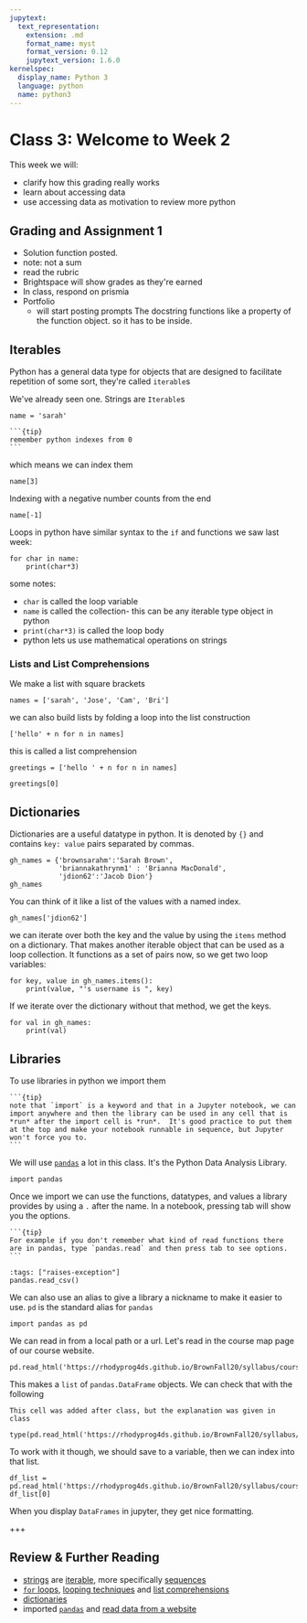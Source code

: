 ```yaml
---
jupytext:
  text_representation:
    extension: .md
    format_name: myst
    format_version: 0.12
    jupytext_version: 1.6.0
kernelspec:
  display_name: Python 3
  language: python
  name: python3
---
```


# Class 3: Welcome to Week 2

This week we will:
- clarify how this grading really works
- learn about accessing data
- use accessing data as motivation to review more python

## Grading and Assignment 1

- Solution function posted.
- note: not a sum
- read the rubric
- Brightspace will show grades as they're earned
- In class, respond on prismia
- Portfolio
  - will start posting prompts
   The docstring functions like a property of the function object. so it has to be inside.

## Iterables

Python has a general data type for objects that are designed to facilitate repetition of some sort, they're called `iterable`s

We've already seen one. Strings are `Iterable`s

```{code-cell} ipython3
name = 'sarah'
```

````{margin}
```{tip}
remember python indexes from 0
```
````
which means we can index them


```{code-cell} ipython3
name[3]
```
Indexing with a negative number counts from the end

```{code-cell} ipython3
name[-1]
```
Loops in python have similar syntax to the `if` and functions we saw last week:

```{code-cell} ipython3
for char in name:
    print(char*3)
```

some notes:
- `char` is called the loop variable
- `name` is called the collection- this can be any iterable type object in python
- `print(char*3)` is called the loop body
- python lets us use mathematical operations on strings

### Lists and List Comprehensions

We make a list with square brackets
```{code-cell} ipython3
names = ['sarah', 'Jose', 'Cam', 'Bri']
```

we can also build lists by folding a loop into the list construction

```{code-cell} ipython3
['hello' + n for n in names]
```

this is called a list comprehension

```{code-cell} ipython3
greetings = ['hello ' + n for n in names]
```

```{code-cell} ipython3
greetings[0]
```

## Dictionaries

Dictionaries are a useful datatype in python. It is denoted by `{}` and contains `key: value` pairs separated by commas.

```{code-cell} ipython3
gh_names = {'brownsarahm':'Sarah Brown',
            'briannakathrynm1' : 'Brianna MacDonald',
            'jdion62':'Jacob Dion'}
gh_names
```
You can think of it like a list of the values with a named index.

```{code-cell} ipython3
gh_names['jdion62']
```

we can iterate over both the key and the value by using the `items` method on a dictionary. That makes another iterable object that can be used as a loop collection. It functions as a set of pairs now, so we get two loop variables:

```{code-cell} ipython3
for key, value in gh_names.items():
    print(value, "'s username is ", key)
```

If we iterate over the dictionary without that method, we get the keys.
```{code-cell} ipython3
for val in gh_names:
    print(val)
```

## Libraries

To use libraries in python we import them
````{margin}
```{tip}
note that `import` is a keyword and that in a Jupyter notebook, we can import anywhere and then the library can be used in any cell that is *run* after the import cell is *run*.  It's good practice to put them at the top and make your notebook runnable in sequence, but Jupyter won't force you to.
```
````
We will use [`pandas`](https://pandas.pydata.org/) a lot in this class. It's the Python Data Analysis Library.

```{code-cell} ipython3
import pandas
```

Once we import we can use the functions, datatypes, and values a library provides by using a `.` after the name. In a notebook, pressing tab will show you the options.

````{margin}
```{tip}
For example if you don't remember what kind of read functions there are in pandas, type `pandas.read` and then press tab to see options.
```
````

```{code-cell} ipython3
:tags: ["raises-exception"]
pandas.read_csv()
```

We can also use an alias to give a library a nickname to make it easier to use. `pd` is the standard alias for `pandas`

```{code-cell} ipython3
import pandas as pd
```

We can read in from a local path or a url. Let's read in the course map page of our course website.

```{code-cell} ipython3
pd.read_html('https://rhodyprog4ds.github.io/BrownFall20/syllabus/course_map.html')
```

This makes a `list` of `pandas.DataFrame` objects. We can check that with the following

```{warning}
This cell was added after class, but the explanation was given in class
```

```{code-cell} ipython3
type(pd.read_html('https://rhodyprog4ds.github.io/BrownFall20/syllabus/course_map.html'))
```

To work with it though, we should save to a variable, then we can index into that list.

```{code-cell} ipython3
df_list = pd.read_html('https://rhodyprog4ds.github.io/BrownFall20/syllabus/course_map.html')
df_list[0]
```

When you display `DataFrames` in jupyter, they get nice formatting.

+++

## Review & Further Reading

- [strings](https://docs.python.org/3/library/stdtypes.html#textseq) are [iterable](https://docs.python.org/3/library/stdtypes.html#iterator-types), more specifically [sequences](https://docs.python.org/3/library/stdtypes.html#sequence-types-list-tuple-range)
- [`for` loops](https://docs.python.org/3/tutorial/controlflow.html#for-statements), [looping techniques](https://docs.python.org/3/tutorial/datastructures.html#looping-techniques) and [list comprehensions](https://docs.python.org/3/tutorial/datastructures.html#list-comprehensions)
- [dictionaries](https://docs.python.org/3/library/stdtypes.html#dict)
- imported [`pandas`](https://pandas.pydata.org/docs/user_guide/index.html) and [read data from a website](https://pandas.pydata.org/pandas-docs/stable/reference/api/pandas.read_html.html)
